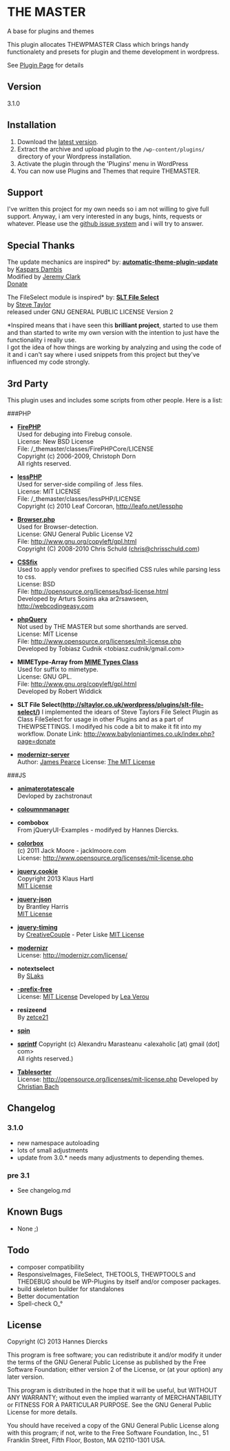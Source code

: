 THE MASTER
==========

A base for plugins and themes

This plugin allocates THEWPMASTER Class which brings handy functionalety and presets
for plugin and theme development in wordpress.

See [Plugin Page](https://github.com/Xiphe/-THE-MASTER) for details


Version
-------

3.1.0


Installation
------------

1. Download the [latest version](https://github.com/Xiphe/THEMASTER/archive/master.zip).
2. Extract the archive and upload plugin to the `/wp-content/plugins/` directory of your Wordpress installation.
3. Activate the plugin through the 'Plugins' menu in WordPress
4. You can now use Plugins and Themes that require THEMASTER.


Support
-------

I've written this project for my own needs so i am not willing to give
full support. Anyway, i am very interested in any bugs, hints, requests
or whatever. Please use the [github issue system](https://github.com/Xiphe/-THE-MASTER/issues)
and i will try to answer.


Special Thanks
--------------

The update mechanics are inspired* by:
**[automatic-theme-plugin-update](https://github.com/jeremyclark13/automatic-theme-plugin-update)**  
  by [Kaspars Dambis](kaspars@konstruktors.com)  
  Modified by [Jeremy Clark](http://clark-technet.com)  
  [Donate](https://www.paypal.com/cgi-bin/webscr?cmd=_s-xclick&hosted_button_id=73N8G8UPGDG2Q)

The FileSelect module is inspired* by:
**[SLT File Select](http://sltaylor.co.uk/wordpress/plugins/slt-file-select/)**  
  by [Steve Taylor](http://sltaylor.co.uk)  
  released under GNU GENERAL PUBLIC LICENSE Version 2  


*Inspired means that i have seen this **brilliant project**, started to use them
and than started to write my own version with the intention to just have the
functionality i really use.  
I got the idea of how things are working by analyzing and using the code of
it and i can't say where i used snippets from this project but they've
influenced my code strongly.


3rd Party
---------

This plugin uses and includes some scripts from other people.
Here is a list:

###PHP
* **[FirePHP](http://www.firephp.org/)**  
  Used for debuging into Firebug console.  
  License: New BSD License  
  File: /_themaster/classes/FirePHPCore/LICENSE  
  Copyright (c) 2006-2009, Christoph Dorn  
  All rights reserved.

* **[lessPHP](http://leafo.net/lessphp/)**  
  Used for server-side compiling of .less files.  
  License: MIT LICENSE  
  File: /_themaster/classes/lessPHP/LICENSE  
  Copyright (c) 2010 Leaf Corcoran, http://leafo.net/lessphp

* **[Browser.php](http://chrisschuld.com/projects/browser-php-detecting-a-users-browser-from-php/)**  
  Used for Browser-detection.  
  License: GNU General Public License V2  
  File: http://www.gnu.org/copyleft/gpl.html  
  Copyright (C) 2008-2010 Chris Schuld  (chris@chrisschuld.com)

* **[CSSfix](http://www.phpclasses.org/css-fix)**  
  Used to apply vendor prefixes to specified CSS rules while parsing less to css.  
  License: BSD  
  File: http://opensource.org/licenses/bsd-license.html  
  Developed by Arturs Sosins aka ar2rsawseen, http://webcodingeasy.com

* **[phpQuery](http://code.google.com/p/phpquery/)**  
  Not used by THE MASTER but some shorthands are served.  
  License: MIT License  
  File: http://www.opensource.org/licenses/mit-license.php  
  Developed by Tobiasz Cudnik <tobiasz.cudnik/gmail.com>

* **MIMEType-Array from [MIME Types Class](http://www.phpclasses.org/phpmimetypeclass)**  
  Used for suffix to mimetype.  
  License: GNU GPL.  
  File: http://www.gnu.org/copyleft/gpl.html  
  Developed by Robert Widdick

* **SLT File Select(http://sltaylor.co.uk/wordpress/plugins/slt-file-select/)**
  I implemented the idears of Steve Taylors File Select Plugin as Class FileSelect for usage in other Plugins
  and as a part of THEWPSETTINGS. I modifyed his code a bit to make it fit into my workflow.
  Donate Link: http://www.babyloniantimes.co.uk/index.php?page=donate

* **[modernizr-server](https://github.com/jamesgpearce/modernizr-server)**  
  Author: [James Pearce](http://tripleodeon.com/)
  License: [The MIT License](https://github.com/jamesgpearce/modernizr-server/blob/master/LICENSE)  

###JS
* **[animaterotatescale](https://github.com/zachstronaut/jquery-animate-css-rotate-scale/blob/master/jquery-animate-css-rotate-scale.js)**  
  Devloped by zachstronaut

* **[coloumnmanager](http://p.sohei.org/jquery-plugins/columnmanager/)**  

* **combobox**  
  From jQueryUI-Examples - modifyed by Hannes Diercks.

* **[colorbox](http://www.jacklmoore.com/colorbox)**  
  (c) 2011 Jack Moore - jacklmoore.com  
  License: http://www.opensource.org/licenses/mit-license.php

* **[jquery.cookie](https://github.com/carhartl/jquery-cookie)**  
  Copyright 2013 Klaus Hartl  
  [MIT License](https://github.com/carhartl/jquery-cookie/blob/master/MIT-LICENSE.txt)

* **[jquery-json](code.google.com/p/jquery-json)**  
  by Brantley Harris  
  [MIT License](http://opensource.org/licenses/mit-license.php)

* **[jquery-timing](https://github.com/creativecouple/jquery-timing)**  
  by [CreativeCouple](http://www.creativecouple.de/) - Peter Liske
  [MIT License](https://github.com/creativecouple/jquery-timing/blob/master/README.md)

* **[modernizr](www.modernizr.com)**  
  License: http://modernizr.com/license/

* **notextselect**  
  By [SLaks](http://stackoverflow.com/users/34397/slaks)

* **[-prefix-free](http://leaverou.github.com/prefixfree/)**  
  License: [MIT License](http://www.opensource.org/licenses/mit-license.php)
  Developed by [Lea Verou](http://lea.verou.me/)

* **resizeend**  
  By [zetce21](http://forum.jquery.com/user/zetce21)

* **[spin](http://fgnass.github.com/spin.js#v1.2.5)**  

* **[sprintf](http://www.diveintojavascript.com/projects/javascript-sprintf)**
  Copyright (c) Alexandru Marasteanu <alexaholic [at) gmail (dot] com>  
  All rights reserved.)  

* **[Tablesorter](http://tablesorter.com/docs/)**  
  License: http://opensource.org/licenses/mit-license.php
  Developed by [Christian Bach](https://twitter.com/lovepeacenukes)


Changelog
---------

### 3.1.0
+ new namespace autoloading
+ lots of small adjustments
+ update from 3.0.* needs many adjustments to depending themes.

### pre 3.1
+ See changelog.md


Known Bugs
----------

+   None ;)


Todo
----

+ composer compatibility
+ ResponsiveImages, FileSelect, THETOOLS, THEWPTOOLS and THEDEBUG should be
  WP-Plugins by itself and/or composer packages.
+	build skeleton builder for standalones
+ Better documentation
+ Spell-check O_°

License
-------

Copyright (C) 2013 Hannes Diercks

This program is free software; you can redistribute it and/or modify
it under the terms of the GNU General Public License as published by
the Free Software Foundation; either version 2 of the License, or
(at your option) any later version.

This program is distributed in the hope that it will be useful,
but WITHOUT ANY WARRANTY; without even the implied warranty of
MERCHANTABILITY or FITNESS FOR A PARTICULAR PURPOSE.  See the
GNU General Public License for more details.

You should have received a copy of the GNU General Public License along
with this program; if not, write to the Free Software Foundation, Inc.,
51 Franklin Street, Fifth Floor, Boston, MA 02110-1301 USA.